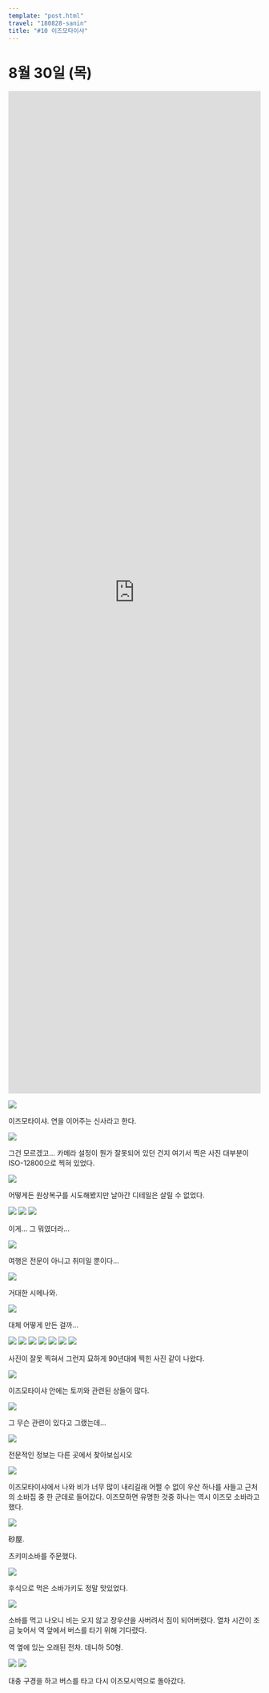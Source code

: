 ```yaml
---
template: "post.html"
travel: "180828-sanin"
title: "#10 이즈모타이샤"
---
```


# 8월 30일 (목)

<iframe src="https://www.google.com/maps/embed?pb=!1m14!1m8!1m3!1d6504.637654822601!2d132.684681!3d35.397347!3m2!1i1024!2i768!4f13.1!3m3!1m2!1s0x0%3A0x706a6aaefcba84ef!2z7J207KaI66qo7YOA7J207IOk!5e0!3m2!1sko!2sus!4v1538752423485" style="width: 100%; height: 50vh; border: 0" frameborder="0" allowfullscreen></iframe>

![](/180828-sanin/10_01.jpg)

이즈모타이샤.
연을 이어주는 신사라고 한다.

![](/180828-sanin/10_02.jpg)

그건 모르겠고...
카메라 설정이 뭔가 잘못되어 있던 건지 여기서 찍은 사진 대부분이 ISO-12800으로 찍혀 있었다.

![](/180828-sanin/10_03.jpg)

어떻게든 원상복구를 시도해봤지만 날아간 디테일은 살릴 수 없었다.

![](/180828-sanin/10_04.jpg)
![](/180828-sanin/10_05.jpg)
![](/180828-sanin/10_06.jpg)

이게... 그 뭐였더라...

![](/180828-sanin/10_07.jpg)

여행은 전문이 아니고 취미일 뿐이다...

![](/180828-sanin/10_08.jpg)

거대한 시메나와.

![](/180828-sanin/10_09.jpg)

대체 어떻게 만든 걸까...

![](/180828-sanin/10_10.jpg)
![](/180828-sanin/10_11.jpg)
![](/180828-sanin/10_12.jpg)
![](/180828-sanin/10_13.jpg)
![](/180828-sanin/10_14.jpg)
![](/180828-sanin/10_15.jpg)
![](/180828-sanin/10_16.jpg)

사진이 잘못 찍혀서 그런지 묘하게 90년대에 찍힌 사진 같이 나왔다.

![](/180828-sanin/10_17.jpg)

이즈모타이샤 안에는 토끼와 관련된 상들이 많다.

![](/180828-sanin/10_18.jpg)

그 무슨 관련이 있다고 그랬는데...

![](/180828-sanin/10_19.jpg)

전문적인 정보는 다른 곳에서 찾아보십시오

![](/180828-sanin/10_20.jpg)

이즈모타이샤에서 나와 비가 너무 많이 내리길래 어쩔 수 없이 우산 하나를 사들고 근처의 소바집 중 한 군데로 들어갔다.
이즈모하면 유명한 것중 하나는 역시 이즈모 소바라고 했다.

![](/180828-sanin/10_21.jpg)

砂屋.

츠키미소바를 주문했다.

![](/180828-sanin/10_22.jpg)

후식으로 먹은 소바가키도 정말 맛있었다.

![](/180828-sanin/10_23.jpg)

소바를 먹고 나오니 비는 오지 않고 장우산을 사버려서 짐이 되어버렸다.
열차 시간이 조금 늦어서 역 앞에서 버스를 타기 위해 기다렸다.

역 옆에 있는 오래된 전차. 데니하 50형.

![](/180828-sanin/10_24.jpg)
![](/180828-sanin/10_25.jpg)

대충 구경을 하고 버스를 타고 다시 이즈모시역으로 돌아갔다.
